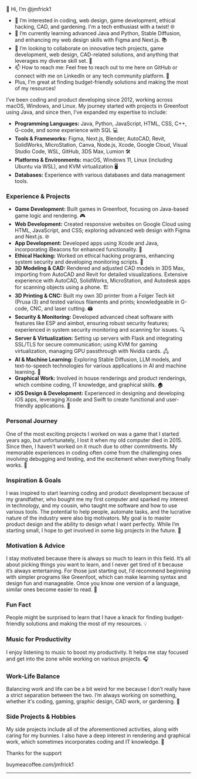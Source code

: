 👋 Hi, I’m @jmfrick1
- 👀 I’m interested in coding, web design, game development, ethical hacking, CAD, and gardening. I'm a tech enthusiast with a twist! 🌐
- 🌱 I’m currently learning advanced Java and Python, Stable Diffusion, and enhancing my web design skills with Figma and Next.js. 📚
- 💞️ I’m looking to collaborate on innovative tech projects, game development, web design, CAD-related solutions, and anything that leverages my diverse skill set. 🤝
- 📫 How to reach me: Feel free to reach out to me here on GitHub or connect with me on LinkedIn or any tech community platform. 💬
-  Plus, I'm great at finding budget-friendly solutions and making the most of my resources! 

I’ve been coding and product developing since 2012, working across macOS, Windows, and Linux. My journey started with projects in Greenfoot using Java, and since then, I’ve expanded my expertise to include:

- **Programming Languages:** Java, Python, JavaScript, HTML, CSS, C++, G-code, and some experience with SQL 💻
- **Tools & Frameworks:** Figma, Next.js, Blender, AutoCAD, Revit, SolidWorks, MicroStation, Canva, Node.js, Xcode, Google Cloud, Visual Studio Code, WSL, GitHub, 3DS Max, Lumion 🛠️
- **Platforms & Environments:** macOS, Windows 11, Linux (including Ubuntu via WSL), and KVM virtualization 🖥️
- **Databases:** Experience with various databases and data management tools.

### Experience & Projects
- **Game Development:** Built games in Greenfoot, focusing on Java-based game logic and rendering. 🎮
- **Web Development:** Created responsive websites on Google Cloud using HTML, JavaScript, and CSS; exploring advanced web design with Figma and Next.js. 🌐
- **App Development:** Developed apps using Xcode and Java, incorporating iBeacons for enhanced functionality. 📱
- **Ethical Hacking:** Worked on ethical hacking programs, enhancing system security and developing monitoring scripts. 🔐
- **3D Modeling & CAD:** Rendered and adjusted CAD models in 3DS Max, importing from AutoCAD and Revit for detailed visualizations. Extensive experience with AutoCAD, SolidWorks, MicroStation, and Autodesk apps for scanning objects using a phone. 🏗️
- **3D Printing & CNC:** Built my own 3D printer from a Folger Tech kit (Prusa i3) and tested various filaments and prints; knowledgeable in G-code, CNC, and laser cutting. 🖨️
- **Security & Monitoring:** Developed advanced cheat software with features like ESP and aimbot, ensuring robust security features; experienced in system security monitoring and scanning for issues. 🔍
- **Server & Virtualization:** Setting up servers with Flask and integrating SSL/TLS for secure communication; using KVM for gaming virtualization, managing GPU passthrough with Nvidia cards. 🖧
- **AI & Machine Learning:** Exploring Stable Diffusion, LLM models, and text-to-speech technologies for various applications in AI and machine learning. 🤖
- **Graphical Work:** Involved in house renderings and product renderings, which combine coding, IT knowledge, and graphical skills. 🏠
- **iOS Design & Development:** Experienced in designing and developing iOS apps, leveraging Xcode and Swift to create functional and user-friendly applications. 📱

### Personal Journey
One of the most exciting projects I worked on was a game that I started years ago, but unfortunately, I lost it when my old computer died in 2015. Since then, I haven't worked on it much due to other commitments. My memorable experiences in coding often come from the challenging ones involving debugging and testing, and the excitement when everything finally works. 🎉

### Inspiration & Goals
I was inspired to start learning coding and product development because of my grandfather, who bought me my first computer and sparked my interest in technology, and my cousin, who taught me software and how to use various tools. The potential to help people, automate tasks, and the lucrative nature of the industry were also big motivators. My goal is to master product design and the ability to design what I want perfectly. While I’m starting small, I hope to get involved in some big projects in the future. 🌟

### Motivation & Advice
I stay motivated because there is always so much to learn in this field. It’s all about picking things you want to learn, and I never get tired of it because it’s always entertaining. For those just starting out, I’d recommend beginning with simpler programs like Greenfoot, which can make learning syntax and design fun and manageable. Once you know one version of a language, similar ones become easier to read. 📖

### Fun Fact
People might be surprised to learn that I have a knack for finding budget-friendly solutions and making the most of my resources. 💡

### Music for Productivity
I enjoy listening to music to boost my productivity. It helps me stay focused and get into the zone while working on various projects. 🎧

### Work-Life Balance
Balancing work and life can be a bit weird for me because I don’t really have a strict separation between the two. I’m always working on something, whether it's coding, gaming, graphic design, CAD work, or gardening. 🌱

### Side Projects & Hobbies
My side projects include all of the aforementioned activities, along with caring for my bunnies. I also have a deep interest in rendering and graphical work, which sometimes incorporates coding and IT knowledge. 🐰

Thanks for the support

buymeacoffee.com/jmfrick1

---

<!---
jmfrick1/jmfrick1 is a ✨ special ✨ repository because its `README.md` (this file) appears on your GitHub profile.
--->
